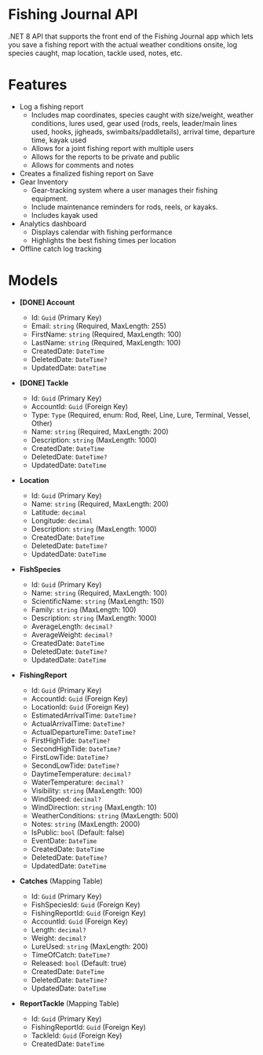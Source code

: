 # Fishing Journal API
.NET 8 API that supports the front end of the Fishing Journal app which lets you save a fishing report with the actual weather conditions onsite, log species caught, map location, tackle used, notes, etc.

# Features
- Log a fishing report 
    - Includes map coordinates, species caught with size/weight, weather conditions, lures used, gear used (rods, reels, leader/main lines used, hooks, jigheads, swimbaits/paddletails), arrival time, departure time, kayak used 
    - Allows for a joint fishing report with multiple users
    - Allows for the reports to be private and public
    - Allows for comments and notes
- Creates a finalized fishing report on Save
- Gear Inventory
    - Gear-tracking system where a user manages their fishing equipment.
    - Include maintenance reminders for rods, reels, or kayaks.
    - Includes kayak used
- Analytics dashboard
    - Displays calendar with fishing performance
    - Highlights the best fishing times per location
- Offline catch log tracking

# Models
- **[DONE] Account**
    - Id: `Guid` (Primary Key)
    - Email: `string` (Required, MaxLength: 255)
    - FirstName: `string` (Required, MaxLength: 100)
    - LastName: `string` (Required, MaxLength: 100)
    - CreatedDate: `DateTime`
    - DeletedDate: `DateTime?`
    - UpdatedDate: `DateTime`

- **[DONE] Tackle**
    - Id: `Guid` (Primary Key)
    - AccountId: `Guid` (Foreign Key)
    - Type: `Type` (Required, enum: Rod, Reel, Line, Lure, Terminal, Vessel, Other)
    - Name: `string` (Required, MaxLength: 200)
    - Description: `string` (MaxLength: 1000)
    - CreatedDate: `DateTime`
    - DeletedDate: `DateTime?`
    - UpdatedDate: `DateTime`

- **Location**
    - Id: `Guid` (Primary Key)
    - Name: `string` (Required, MaxLength: 200)
    - Latitude: `decimal`
    - Longitude: `decimal`
    - Description: `string` (MaxLength: 1000)
    - CreatedDate: `DateTime`
    - DeletedDate: `DateTime?`
    - UpdatedDate: `DateTime`

- **FishSpecies**
    - Id: `Guid` (Primary Key)
    - Name: `string` (Required, MaxLength: 100)
    - ScientificName: `string` (MaxLength: 150)
    - Family: `string` (MaxLength: 100)
    - Description: `string` (MaxLength: 1000)
    - AverageLength: `decimal?`
    - AverageWeight: `decimal?`
    - CreatedDate: `DateTime`
    - DeletedDate: `DateTime?`
    - UpdatedDate: `DateTime`

- **FishingReport**
    - Id: `Guid` (Primary Key)
    - AccountId: `Guid` (Foreign Key)
    - LocationId: `Guid` (Foreign Key)
    - EstimatedArrivalTime: `DateTime?`
    - ActualArrivalTime: `DateTime?`
    - ActualDepartureTime: `DateTime?`
    - FirstHighTide: `DateTime?`
    - SecondHighTide: `DateTime?`
    - FirstLowTide: `DateTime?`
    - SecondLowTide: `DateTime?`
    - DaytimeTemperature: `decimal?`
    - WaterTemperature: `decimal?`
    - Visibility: `string` (MaxLength: 100)
    - WindSpeed: `decimal?`
    - WindDirection: `string` (MaxLength: 10)
    - WeatherConditions: `string` (MaxLength: 500)
    - Notes: `string` (MaxLength: 2000)
    - IsPublic: `bool` (Default: false)
    - EventDate: `DateTime`
    - CreatedDate: `DateTime`
    - DeletedDate: `DateTime?`
    - UpdatedDate: `DateTime`

- **Catches** (Mapping Table)
    - Id: `Guid` (Primary Key)
    - FishSpeciesId: `Guid` (Foreign Key)
    - FishingReportId: `Guid` (Foreign Key)
    - AccountId: `Guid` (Foreign Key)
    - Length: `decimal?`
    - Weight: `decimal?`
    - LureUsed: `string` (MaxLength: 200)
    - TimeOfCatch: `DateTime?`
    - Released: `bool` (Default: true)
    - CreatedDate: `DateTime`
    - DeletedDate: `DateTime?`
    - UpdatedDate: `DateTime`

- **ReportTackle** (Mapping Table)
    - Id: `Guid` (Primary Key)
    - FishingReportId: `Guid` (Foreign Key)
    - TackleId: `Guid` (Foreign Key)
    - CreatedDate: `DateTime`

